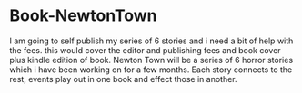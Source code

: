 # Book-NewtonTown
I am going to self publish my series of 6 stories and i need a bit of help with the fees. this would cover the editor and publishing fees and book cover plus kindle edition of book. Newton Town will be a series of 6 horror stories which i have been working on for a few months. Each story connects to the rest, events play out in one book and effect those in another. 
